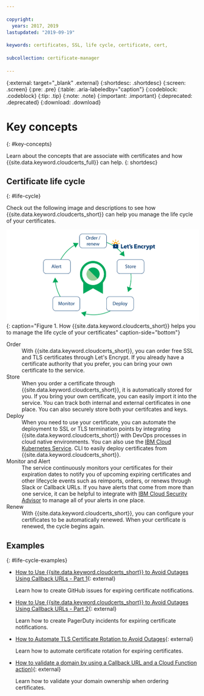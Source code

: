 ```yaml
---

copyright:
  years: 2017, 2019
lastupdated: "2019-09-19"

keywords: certificates, SSL, life cycle, certificate, cert,

subcollection: certificate-manager

---
```


{:external: target="_blank" .external}
{:shortdesc: .shortdesc}
{:screen: .screen}
{:pre: .pre}
{:table: .aria-labeledby="caption"}
{:codeblock: .codeblock}
{:tip: .tip}
{:note: .note}
{:important: .important}
{:deprecated: .deprecated}
{:download: .download}

# Key concepts
{: #key-concepts}

Learn about the concepts that are associate with certificates and how {{site.data.keyword.cloudcerts_full}} can help.
{: shortdesc}


## Certificate life cycle
{: #life-cycle}

Check out the following image and descriptions to see how {{site.data.keyword.cloudcerts_short}} can help you manage the life cycle of your certificates.

![How {{site.data.keyword.cloudcerts_short}} helps you to manage the certificate life cycle.](images/cert-lifecycle.png){: caption="Figure 1. How {{site.data.keyword.cloudcerts_short}} helps you to manage the life cycle of your certificates" caption-side="bottom"}


<dl>
  <dt>Order</dt>
    <dd>With {{site.data.keyword.cloudcerts_short}}, you can order free SSL and TLS certificates through Let's Encrypt. If you already have a certificate authority that you prefer, you can bring your own certificate to the service.</dd>
  <dt>Store</dt>
    <dd>When you order a certificate through {{site.data.keyword.cloudcerts_short}}, it is automatically stored for you. If you bring your own certificate, you can easily import it into the service. You can track both internal and external certificates in one place. You can also securely store both your certifcates and keys.</dd>
  <dt>Deploy</dt>
    <dd>When you need to use your certificate, you can automate the deployment to SSL or TLS termination points by integrating {{site.data.keyword.cloudcerts_short}} with  DevOps processes in cloud native environments. You can also use the <a href="/docs/services/containers?topic=containers-getting-started">IBM Cloud Kubernetes Service</a>. CLI to easily deploy certificates from {{site.data.keyword.cloudcerts_short}}.</dd>
  <dt>Monitor and Alert</dt>
    <dd>The service continuously monitors your certificates for their expiration dates to notify you of upcoming expiring certificates and other lifecycle events such as reimports, orders, or renews through Slack or Callback URLs. If you have alerts that come from more than one service, it can be helpful to integrate with <a href="/docs/services/security-advisor?topic=security-advisor-getting-started">IBM Cloud Security Advisor</a> to manage all of your alerts in one place.</dd>
  <dt>Renew</dt>
    <dd>With {{site.data.keyword.cloudcerts_short}}, you can configure your certificates to be automatically renewed. When your certificate is renewed, the cycle begins again.</dd>
</dl>

## Examples
{: #life-cycle-examples}

* [How to Use {{site.data.keyword.cloudcerts_short}} to Avoid Outages Using Callback URLs - Part 1](https://www.ibm.com/cloud/blog/use-certificate-manager-avoid-outages-using-callback-urls){: external}

   Learn how to create GitHub issues for expiring certificate notifications.

* [How to Use {{site.data.keyword.cloudcerts_short}} to Avoid Outages Using Callback URLs - Part 2](https://www.ibm.com/cloud/blog/how-to-use-certificate-manager-to-avoid-outages-using-callback-urls-part-2){: external}

   Learn how to create PagerDuty incidents for expiring certificate notifications.

* [How to Automate TLS Certificate Rotation to Avoid Outages](https://www.ibm.com/cloud/blog/how-to-automate-tls-certificate-rotation-to-avoid-outages){: external}

   Learn how to automate certificate rotation for expiring certificates.  

* [How to validate a domain by using a Callback URL and a Cloud Function action)](https://www.ibm.com/cloud/blog/use-ibm-cloud-certificate-manager-to-obtain-lets-encrypt-tls-certificates-for-your-public-domains){: external}

   Learn how to validate your domain ownership when ordering certificates.

